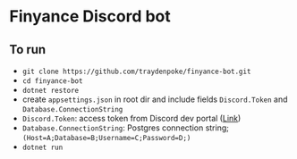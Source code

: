 # Finyance Discord bot

## To run

- `git clone https://github.com/traydenpoke/finyance-bot.git`
- `cd finyance-bot`
- `dotnet restore`
- create `appsettings.json` in root dir and include fields `Discord.Token` and `Database.ConnectionString`
- `Discord.Token`: access token from Discord dev portal ([Link](https://discord.com/developers/applications))
- `Database.ConnectionString`: Postgres connection string; `(Host=A;Database=B;Username=C;Password=D;)`
- `dotnet run`
